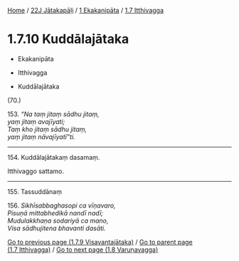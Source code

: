
[Home](/) / [22J Jātakapāḷi](../...md) / [1 Ekakanipāta](...md) / [1.7 Itthivagga](../22J/1/1.7.md)

# 1.7.10 Kuddālajātaka

* Ekakanipāta

* Itthivagga

* Kuddālajātaka

(70.)

153\. _“Na taṃ jitaṃ sādhu jitaṃ,_  
_yaṃ jitaṃ avajīyati;_  
_Taṃ kho jitaṃ sādhu jitaṃ,_  
_yaṃ jitaṃ nāvajīyatī”ti._  


---

154\. Kuddālajātakaṃ dasamaṃ.

  
Itthivaggo sattamo.



---

155\. Tassuddānaṃ



156\. _Sikhīsabbaghasopi ca vīṇavaro,_  
_Pisuṇā mittabhedikā nandī nadī;_  
_Mudulakkhaṇa sodariyā ca mano,_  
_Visa sādhujitena bhavanti dasāti._  


[Go to previous page (1.7.9 Visavantajātaka)](1.7.9.md) / [Go to parent page (1.7 Itthivagga)](../22J/1/1.7.md) / [Go to next page (1.8 Varuṇavagga)](../1.8.md)


